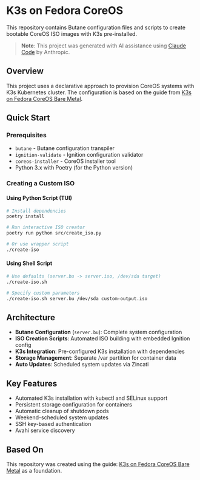 # K3s on Fedora CoreOS

This repository contains Butane configuration files and scripts to create bootable CoreOS ISO images with K3s pre-installed.

> **Note**: This project was generated with AI assistance using [Claude Code](https://claude.ai/code) by Anthropic.

## Overview

This project uses a declarative approach to provision CoreOS systems with K3s Kubernetes cluster. The configuration is based on the guide from [K3s on Fedora CoreOS Bare Metal](https://devnonsense.com/posts/k3s-on-fedora-coreos-bare-metal/).

## Quick Start

### Prerequisites

- `butane` - Butane configuration transpiler
- `ignition-validate` - Ignition configuration validator
- `coreos-installer` - CoreOS installer tool
- Python 3.x with Poetry (for the Python version)

### Creating a Custom ISO

#### Using Python Script (TUI)
```bash
# Install dependencies
poetry install

# Run interactive ISO creator
poetry run python src/create_iso.py

# Or use wrapper script
./create-iso
```

#### Using Shell Script
```bash
# Use defaults (server.bu -> server.iso, /dev/sda target)
./create-iso.sh

# Specify custom parameters
./create-iso.sh server.bu /dev/sda custom-output.iso
```

## Architecture

- **Butane Configuration** (`server.bu`): Complete system configuration
- **ISO Creation Scripts**: Automated ISO building with embedded Ignition config
- **K3s Integration**: Pre-configured K3s installation with dependencies
- **Storage Management**: Separate /var partition for container data
- **Auto Updates**: Scheduled system updates via Zincati

## Key Features

- Automated K3s installation with kubectl and SELinux support
- Persistent storage configuration for containers
- Automatic cleanup of shutdown pods
- Weekend-scheduled system updates
- SSH key-based authentication
- Avahi service discovery

## Based On

This repository was created using the guide: [K3s on Fedora CoreOS Bare Metal](https://devnonsense.com/posts/k3s-on-fedora-coreos-bare-metal/) as a foundation.